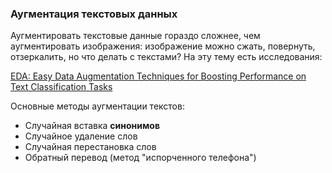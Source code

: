 ### Аугментация текстовых данных
Аугментировать текстовые данные гораздо сложнее, чем аугментировать изображения:
изображение можно сжать, повернуть, отзеркалить, но что делать с текстами?
На эту тему есть исследования:

[EDA: Easy Data Augmentation Techniques for Boosting Performance on Text Classification Tasks](https://arxiv.org/abs/1901.11196)

Основные методы аугментации текстов:
* Случайная вставка **синонимов**
* Случайное удаление слов
* Случайная перестановка слов
* Обратный перевод (метод "испорченного телефона")
